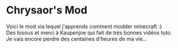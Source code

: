 # Chrysaor's Mod  
  
Voici le mod via lequel j'apprends comment modder minecraft :)  
Des bisous et merci à Kaupenjoe qui fait de très bonnes vidéos tuto.  
Je vais encore perdre des centaines d'heures de ma vie...
